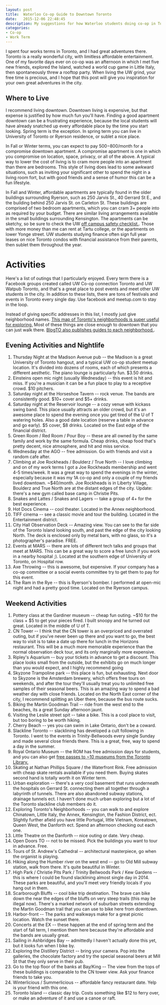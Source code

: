 ```yaml
---
layout: post
title:  Waterloo Co-op Guide to Downtown Toronto
date:   2015-12-06 22:48:45
description: My suggestions for how Waterloo students doing co-op in Toronto can best enjoy their limited time in the city.
categories:
- Co-op
- Work Term
---
```


I spent four works terms in Toronto, and I had great adventures there. Toronto is a really wonderful city, with limitless affordable entertainment. One of my favorite days ever on co-op was an afternoon in which I met five new friends, explored the Island, watched a world cup game in Little Italy, then spontaneously threw a rooftop party. When living the UW grind, your free time is precious, and I hope that this post will give you inspiration for your own great adventures in the city.

## Where to Live

I recommend living downtown. Downtown living is expensive, but that expense is justified by how much fun you'll have. Finding a good apartment downtown can be a frustrating experience, because the local students will have already snatched up every affordable place by the time you start looking. Spring term is the exception. In spring term you can live in University of Toronto or Ryerson residence, or sublet a nice place.

In Fall or Winter terms, you can expect to pay $500-$800/month for a compromise downtown apartment. A compromise apartment is one in which you compromise on location, space, privacy, or all of the above. A typical way to lower the cost of living is to cram more people into an apartment than there are bedrooms. This style of living does lead to some awkward situations, such as inviting your significant other to spend the night in a living room fort, but with good friends and a sense of humor this can be a fun lifestyle.

In Fall and Winter, affordable apartments are typically found in the older buildings surrounding Ryerson, such as 250 Jarvis St., 40 Gerrard St E., and the building behind 250 Jarvis St. on Carleton St. These buildings are comprised of two bedroom apartments, which you can cram 3+ people into as required by your budget. There are similar living arrangements available in the small buildings surrounding Kensington. The apartments can be sketchy, so be sure to check the UW [off campus safety checklist.](https://uwaterloo.ca/off-campus-housing/sites/ca.off-campus-housing/files/uploads/files/OCH_Checklist.pdf). Those with more money than me can rent at Tartu college, or the apartments on lower Yonge street. UW students studying finance often sign full year leases on nice Toronto condos with financial assistance from their parents, then sublet them throughout the year.

# Activities

Here's a list of outings that I particularly enjoyed. Every term there is a Facebook groups created called UW Co-op connection Toronto and UW Watpub Toronto, and that's a great place to post events and meet other UW students in the city. In addition to these lists, there are tons of festivals and events in Toronto every single day. Use facebook and meetup.com to stay in the loop.

Instead of giving specific addresses in this list, I mostly just give neighborhood names. [This map of Toronto's neighborhoods is super useful for exploring.](http://www.blogto.com/neighbourhoods/) Most of these things are close enough to downtown that you can just walk there. [BlogTO also publishes guides to each neighborhood.](http://www.blogto.com/torontomaps/).


## Evening Activities and Nightlife

1. Thursday Night at the Madison Avenue pub -- the Madison is a great University of Toronto hangout, and a typical UW co-op student meetup location. It's divided into dozens of rooms, each of which presents a different aesthetic. The piano lounge is particularly fun. $3.50 drinks.
2. Einsteins open mic night (usually Wednesday) -- this event is hit and miss. If you're a musician it can be a fun place to play to a receptive crowd. $10 pitchers.
3. Saturday night at the Horseshoe Tavern -- rock venue. The bands are consistently good. $10+ cover and $5+ drinks.
4. Saturday night at the Reservoir lounge -- a cozy venue with kickass swing band. This place usually attracts an older crowd, but it's an awesome place to spend the evening once you get tired of the U of T watering holes. Also a good date location (reserve a table in advance and go early). $5 cover, $8 drinks. Located on the East edge of the financial district.
5. Green Room / Red Room / Pour Boy -- these are all owned by the same family and work by the same formula. Cheap drinks, cheap food that's pretty decent, nice atmosphere, and hit and miss service.
6. Wednesday at the AGO -- free admission. Go with friends and visit a random cafe after.
7. Climbing at Joe Rockheads / Boulderz / True North -- I love climbing and on of my work terms I got a Joe Rockheads membership and went 4-5 times/week. It was a great way to spend the evenings in the winter, especially because it was my 1A co-op and only a couple of my friends lived downtown. ~$40/month. Joe Rockheads is in Liberty Village, Boulderz and True North are at the distant edges of the city. Update: there's a new gym called base camp in Christie Pits.
8. Snakes and Lattes / Snakes and Lagers -- take a group of 4+ for the best experience.
9. Hot Docs Cinema -- cool theater. Located in the Annex neighborhood.
10. TIFF cinema -- see a classic movie and tour the building. Located in the Entertainment district.
11. City Hall Observation Deck -- Amazing view. You can see to the far side of the Toronto Island looking south, and past the edge of the city looking North. The deck is enclosed only by metal bars, with no glass, so it's a photographer's paradise. FREE.
12. Events at MARS -- there are lots of different tech talks and groups that meet at MARS. This can be a great way to score a free lunch if you work in a nearby hospital ;). Located at the southern edge of University of Toronto, on Hospital row.
13. Axe Throwing -- this is awesome, but expensive. If your company has a co-op committee or a social events committee try to get them to pay for this event.
14. The Ram in the Rye -- this is Ryerson's bomber. I performed at open-mic night and had a pretty good time. Located on the Ryerson campus.

## Weekend Activities

1. Pottery class at the Gardiner museum -- cheap fun outing. ~$10 for the class + $5 to get your pieces fired. I built snoopy and he turned out great. Located in the middle of U of T.
2. CN Tower -- I think that the CN tower is an overpriced and overrated outing, but if you've never been up there and you want to go, the best way to visit is to take a date up there for lunch in the Horizons restaurant. This will be a much more memorable experience than the normal observation deck tour, and its only marginally more expensive. 
3. Ripley's Aquarium -- buy your tickets in advance to get a discount. This place looks small from the outside, but the exhibits go on much longer than you would expect, and I highly recommend going
4. Skyzone Trampoline park -- this place is fun, but exhausting. Next door to Skyzone is the Amsterdam brewery, which offers free tours on weekends, and after the tour they'll usually treat you to unlimited free samples of their seasonal beers. This is an amazing way to spend a bad weather day with close friends. Located on the North East corner of the city, I recommend splitting an Uber there, because the bus route sucks.
5. Biking the Martin Goodman Trail -- ride from the west end to the beaches, its a great Sunday afternoon jaunt.
6. Visiting the Leslie street spit -- take a bike. This is a cool place to visit, but too boring to be worth hiking.
7. Cherry Beach -- yes you can swim in Lake Ontario, don't be a coward.
8. Slackline Toronto -- slacklining has developed a cult following in Toronto. I went to the events in Trinity-Bellwoods every single Sunday and made several close friends there. This is a great, free, way to spend a day in the summer.
9. Royal Ontario Museum -- the ROM has free admission days for students, and you can also get [free passes to ~10 museums from the Toronto Library.](http://www.torontopubliclibrary.ca/museum-arts-passes/)
10. Skating at Nathan Phillips Square / the Waterfront Rink. Free admission with cheap skate rentals available if you need them. Buying skates second hand is totally worth it on Winter term.
11. Urban exploration -- there's a very cool basement that runs underneath the hospitals on Gerrard St. connecting them all together through a labyrinth of tunnels. There are also abandoned subway stations, drainage tunnels ect. I haven't done much urban exploring but a lot of the Toronto slackline club members do it.
12. Exploring Toronto's Neighborhoods -- you can walk to and explore Chinatown, Little Italy, the Annex, Kensington, the Fashion District, ect. Slightly further afield you have little Portugal, little Vietnam, Koreatown, Queen West, the Danforth ect. Spend an afternoon checking out each one.
13. Little Theatre on the Danforth -- nice outing or date. Very cheap.
14. Open Doors TO -- not to be missed. Pick the buildings you want to tour in advance. Free.
15. Tours of St. Andrew's Cathedral -- architectural masterpiece, go when the organist is playing.
16. Hiking along the Humber river on the west end -- go to Old Mill subway station, walk from there. It's quite beautiful in Winter.
17. High Park / Christie Pits Park / Trinity Bellwoods Park / Kew Gardens -- this is where I could be found slacklining almost single day in 2014. These parks are beautiful, and you'll meet very friendly locals if you hang out in them.
18. Scarborough Bluffs -- cool bike trip destination. The brave can bike down the near the edges of the bluffs on very steep trails (this may be illegal now). There's a marked network of suburban streets extending the Martin Goodman trail that you can use to bike here from downtown.
19. Harbor-front -- The parks and walkways make for a great picnic location. Watch the sunset there.
20. Concerts at the EX -- these happen at the end of spring term and the start of fall term, I mention them here because they're affordable and the bands are usually great.
21. Sailing in Ashbridges Bay -- admittedly I haven't actually done this yet, but it looks fun when I bike by.
22. Exploring the Distillery District -- bring your camera. Pop into the galleries, the chocolate factory and try the special seasonal beers at Mill St that they only serve in their pub.
23. Go to the top floor of the banks at Bay/King -- The view from the tops of these buildings is comparable to the CN tower view. Ask your finance friends to take you.
24. Winterlicious / Summerlicious -- affordable fancy restaurant date. Yelp is your friend with this one.
25. Toronto Island -- classic day trip. Costs something like $12 to ferry over, or make an adventure of it and use a canoe or raft.
